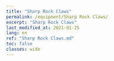 ```yaml
---
title: "Sharp Rock Claws"
permalink: /equipment/Sharp Rock Claws/
excerpt: "Sharp Rock Claws"
last_modified_at: 2021-01-25
lang: en
ref: "Sharp Rock Claws.md"
toc: false
classes: wide
---
```


